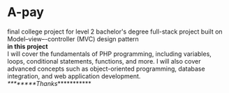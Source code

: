 # A-pay
final college project for level 2 bachelor's degree
full-stack project built on Model–view–-controller (MVC)  design pattern</br>
**in this project** </br>
I will cover the fundamentals of PHP programming, including variables, loops, conditional statements, functions, and more.
I will also cover advanced concepts such as object-oriented programming, database integration, and web application development. 
</br>
*\*\*\*\*\*\*\*\*Thanks*\*\*\*\*\*\*\*\*\*\**</br>
